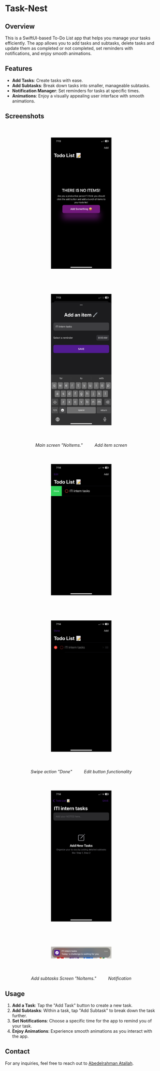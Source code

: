# Task-Nest

## Overview
This is a SwiftUI-based To-Do List app that helps you manage your tasks efficiently.
The app allows you to add tasks and subtasks,
delete tasks and update them as completed or not completed,
set reminders with notifications,
and enjoy smooth animations.

## Features
- **Add Tasks**: Create tasks with ease.
- **Add Subtasks**: Break down tasks into smaller, manageable subtasks.
- **Notification Manager**: Set reminders for tasks at specific times.
- **Animations**: Enjoy a visually appealing user interface with smooth animations.

## Screenshots
<p align="center">
  <img src="Screenshots/1.PNG" width="200" style="margin: 40px;" />
  <img src="Screenshots/2.PNG" width="200" style="margin: 40px;" />
</p>
<p align="center">
  <em>Main screen "NoItems."</em> &nbsp;&nbsp;&nbsp;&nbsp;&nbsp;&nbsp;&nbsp;&nbsp;
  <em>Add item screen</em>
</p>
<p align="center">
  <img src="Screenshots/3.PNG" width="200" style="margin: 40px;" />
  <img src="Screenshots/5.PNG" width="200" style="margin: 40px;" />
</p>
<p align="center">
  <em>Swipe action "Done"</em> &nbsp;&nbsp;&nbsp;&nbsp;&nbsp;&nbsp;&nbsp;&nbsp;
  <em>Edit button functionality</em>
</p>
<p align="center">
  <img src="Screenshots/6.PNG" width="200" style="margin: 40px;" />
  <img src="Screenshots/9.jpg" width="200" style="margin: 40px;" />
</p>
<p align="center">
  <em>Add subtasks Screen "NoItems."</em> &nbsp;&nbsp;&nbsp;&nbsp;&nbsp;&nbsp;&nbsp;&nbsp;
  <em>Notification</em>
</p>

## Usage
1. **Add a Task**: Tap the "Add Task" button to create a new task.
2. **Add Subtasks**: Within a task, tap "Add Subtask" to break down the task further.
3. **Set Notifications**: Choose a specific time for the app to remind you of your task.
4. **Enjoy Animations**: Experience smooth animations as you interact with the app.

## Contact
For any inquiries, feel free to reach out to [Abedelrahman Atallah](aratallah3@gmail.com).
